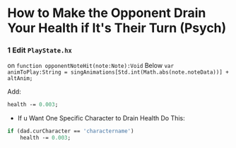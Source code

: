 # How to Make the Opponent Drain Your Health if It's Their Turn (Psych)

### 1 Edit `PlayState.hx`

on `function opponentNoteHit(note:Note):Void`
Below `var animToPlay:String = singAnimations[Std.int(Math.abs(note.noteData))] + altAnim;`

Add:

```haxe
health -= 0.003;
```

- If u Want One Specific Character to Drain Health Do This:

```haxe
if (dad.curCharacter == 'charactername')
    health -= 0.003;
```